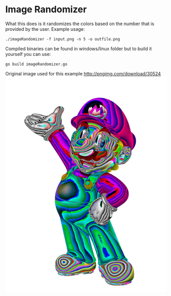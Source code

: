 # Image Randomizer
What this does is it randomizes the colors based on the number that is provided by the user. 
Example usage:

```
./imageRandomizer -f input.png -n 5 -o outfile.png
```

Compiled binaries can be found in windows/linux folder but to build it yourself you can use:

```
go build imageRandomizer.go
```




Original image used for this example http://pngimg.com/download/30524
![Messy Mario](/img/mario_messy.png)
